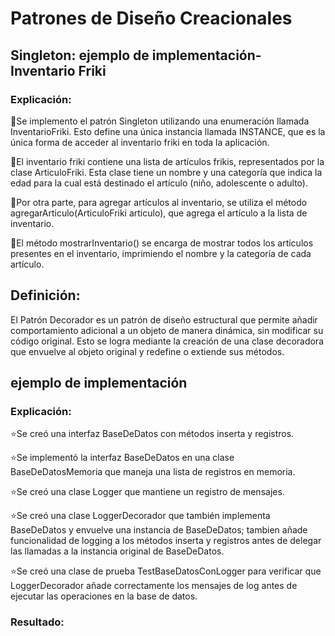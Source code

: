 # Patrones de Diseño Creacionales 

## Singleton: ejemplo de implementación-Inventario Friki

### Explicación:

🍄Se implemento el patrón Singleton utilizando una enumeración llamada InventarioFriki. Esto define una única instancia llamada INSTANCE, que es la única forma de acceder al inventario friki en toda la aplicación.

🍄El inventario friki contiene una lista de artículos frikis, representados por la clase ArticuloFriki. Esta clase tiene un nombre y una categoría que indica la edad para la cual está destinado el artículo (niño, adolescente o adulto).

🍄Por otra parte, para agregar artículos al inventario, se utiliza el método agregarArticulo(ArticuloFriki articulo), que agrega el artículo a la lista de inventario.

🍄El método mostrarInventario() se encarga de mostrar todos los artículos presentes en el inventario, imprimiendo el nombre y la categoría de cada artículo.

## Definición:
El Patrón Decorador es un patrón de diseño estructural que permite añadir comportamiento adicional a un objeto de manera dinámica, sin modificar su código original. Esto se logra mediante la creación de una clase decoradora que envuelve al objeto original y redefine o extiende sus métodos.

## ejemplo de implementación
### Explicación:

⭐️Se creó una interfaz BaseDeDatos con métodos inserta y registros.

⭐️Se implementó la interfaz BaseDeDatos en una clase BaseDeDatosMemoria que maneja una lista de registros en memoria.

⭐️Se creó una clase Logger que mantiene un registro de mensajes.

⭐️Se creó una clase LoggerDecorador que también implementa BaseDeDatos y envuelve una instancia de BaseDeDatos; tambien añade funcionalidad de logging a los métodos inserta y registros antes de delegar las llamadas a la instancia original de BaseDeDatos.

⭐️Se creó una clase de prueba TestBaseDatosConLogger para verificar que LoggerDecorador añade correctamente los mensajes de log antes de ejecutar las operaciones en la base de datos.

### Resultado:

